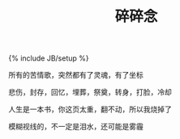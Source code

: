 ﻿---
layout: post
title: "碎碎念"
category: suisuinian
tags: [suisuinian]
---
{% include JB/setup %}

所有的苦情歌，突然都有了灵魂，有了坐标  

悲伤，封存，回忆，埋葬，祭奠，转身，打脸，冷却  

人生是一本书，你这页太重，翻不动，所以我烧掉了  

模糊视线的，不一定是泪水，还可能是雾霾  

